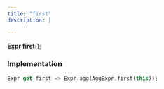 ```yaml
---
title: "first"
description: |

---
```

<span class="dart-code"><strong>[Expr] first</strong>();</span>


### Implementation
```dart
Expr get first => Expr.agg(AggExpr.first(this));
```

[Expr]: /reference/classes/expr/